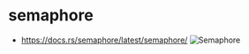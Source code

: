 # semaphore

* https://docs.rs/semaphore/latest/semaphore/
![Semaphore](https://github.com/bijaySussol/semaphore/assets/13144882/ba303078-ad12-45d2-a5b6-f4ed01e896e3)
